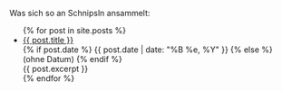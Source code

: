 
Was sich so an Schnipsln ansammelt:

<ul>
  {% for post in site.posts %}
    <li>
      <a href="{{ post.url }}">{{ post.title }}</a><br /> 
       {% if post.date %}
          {{ post.date | date: "%B %e, %Y" }}
	     {% else %}
          (ohne Datum)
	     {% endif %}<!--  --><br />
	  {{ post.excerpt }}
    </li>
  {% endfor %}
</ul>

